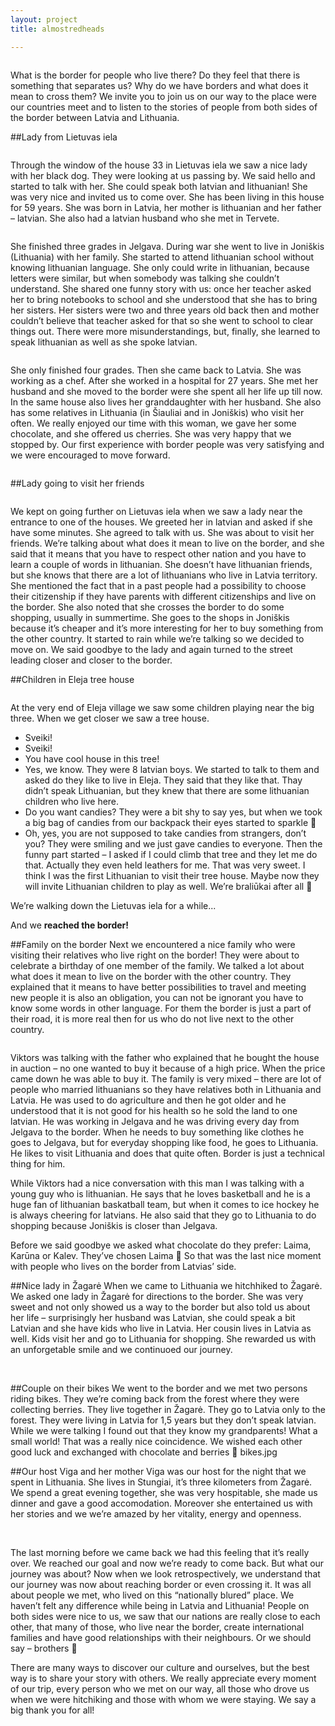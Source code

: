 ```yaml
---
layout: project
title: almostredheads

---
```


<img src="Intro.JPG" alt=""> 


What is the border for people who live there? Do they feel that there is something that separates us? Why do we have borders and what does it mean to cross them? We invite you to join us on our way to the place were our countries meet and to listen to the stories of people from both sides of the border between Latvia and Lithuania.



##Lady from Lietuvas iela

<img src="Lietuvasiela.JPG" alt=""> 

Through the window of the house 33 in Lietuvas iela we saw a nice lady with her black dog. They were looking at us passing by. We said hello and started to talk with her. She could speak both latvian and lithuanian! She was very nice and invited us to come over. She has been living in this house for 59 years. She was born in Latvia, her mother is lithuanian and her father – latvian. She also had a latvian husband who she met in Tervete.

<img src="Throughtthewindow.JPG" alt=""> 

She finished three grades in Jelgava. During war she went to live in Joniškis (Lithuania) with her family. She started to attend lithuanian school without knowing lithuanian language. She only could write in lithuanian, because letters were similar, but when somebody was talking she couldn’t understand. She shared one funny story with us: once her teacher asked her to bring notebooks to school and she understood that she has to bring her sisters. Her sisters were two and three years old back then and mother couldn’t believe that teacher asked for that so she went to school to clear things out. There were more misunderstandings, but, finally, she learned to speak lithuanian as well as she spoke latvian.

<img src="Viktorsandlady.JPG" alt=""> 

She only finished four grades. Then she came back to Latvia. She was working as a chef. After she worked in a hospital for 27 years. She met her husband and she moved to the border were she spent all her life up till now. In the same house also lives her granddaughter with her husband. She also has some relatives in Lithuania (in Šiauliai and in Joniškis) who visit her often. We really enjoyed our time with this woman, we gave her some chocolate, and she offered us cherries. She was very happy that we stopped by. Our first experience with border people was very satisfying and we were encouraged to move forward.

<img src="ievawithladyfromlietuvasiela.JPG" alt=""> 

##Lady going to visit her friends

<img src="Ladyonthestreet.JPG" alt=""> 

We kept on going further on Lietuvas iela when we saw a lady near the entrance to one of the houses. We greeted her in latvian and asked if she have some minutes. She agreed to talk with us. She was about to visit her friends. We’re talking about what does it mean to live on the border, and she said that it means that you have to respect other nation and you have to learn a couple of words in lithuanian. She doesn’t have lithuanian friends, but she knows that there are a lot of lithuanians who live in Latvia territory. She mentioned the fact that in a past people had a possibility to choose their citizenship if they have parents with different citizenships and live on the border. She also noted that she crosses the border to do some shopping, usually in summertime. She goes to the shops in Joniškis because it’s cheaper and it’s more interesting for her to buy something from the other country. It started to rain while we’re talking so we decided to move on. We said goodbye to the lady and again turned to the street leading closer and closer to the border.

##Children in Eleja tree house

<img src="Treehouse.JPG" alt=""> 

At the very end of Eleja village we saw some children playing near the big three. When we get closer we saw a tree house.
-	Sveiki!
-	Sveiki!
-	You have cool house in this tree!
-	Yes, we know.
They were 8 latvian boys. We started to talk to them and asked do they like to live in Eleja. They said that they like that. Thay didn’t speak Lithuanian, but they knew that there are some lithuanian children who live here. 
-	Do you want candies?
They were a bit shy to say yes, but when we took a big bag of candies from our backpack their eyes started to sparkle 
-	Oh, yes, you are not supposed to take candies from strangers, don’t you?
They were smiling and we just gave candies to everyone. Then the funny part started – I asked if I could climb that tree and they let me do that. Actually they even held leathers for me. That was very sweet. I think I was the first Lithuanian to visit their tree house. Maybe now they will invite Lithuanian children to play as well. We’re braliūkai after all 

We’re walking down the Lietuvas iela for a while... 
<img src="Road.JPG" alt=""> 

And we **reached the border!**
<img src="ltlvborders.jpg" alt=""> 
<img src="border.JPG" alt=""> 


##Family on the border
Next we encountered a nice family who were visiting their relatives who live right on the border! They were about to celebrate a birthday of one member of the family. We talked a lot about what does it mean to live on the border with the other country. They explained that it means to have better possibilities to travel and meeting new people it is also an obligation, you can not be ignorant you have to know some words in other language. For them the border is just a part of their road, it is more real then for us who do not live next to the other country. 

<img src="familyontheborder.JPG" alt=""> 

Viktors was talking with the father who explained that he bought the house in auction – no one wanted to buy it because of a high price. When the price came down he was able to buy it. The family is very mixed – there are lot of people who married lithuanians so they have relatives both in Lithuania and Latvia. He was used to do agriculture and then he got older and he understood that it is not good for his health so he sold the land to one latvian. He was working in Jelgava and he was driving every day from Jelgava to the border. When he needs to buy something like clothes he goes to Jelgava, but for everyday shopping like food, he goes to Lithuania. He likes to visit Lithuania and does that quite often. Border is just a technical thing for him.

While Viktors had a nice conversation with this man I was talking with a young guy who is lithuanian. He says that he loves basketball and he is a huge fan of lithuanian baskatball team, but when it comes to ice hockey he is always cheering for latvians. He also said that they go to Lithuania to do shopping because Joniškis is closer than Jelgava.

Before we said goodbye we asked what chocolate do they prefer: Laima, Karūna or Kalev. They’ve chosen Laima  So that was the last nice moment with people who lives on the border from Latvias’ side.

##Nice lady in Žagarė
When we came to Lithuania we hitchhiked to Žagarė. We asked one lady in Žagarė for directions to the border. She was very sweet and not only showed us a way to the border but also told us about her life – surprisingly her husband was Latvian, she could speak a bit Latvian and she have kids who live in Latvia. Her cousin lives in Latvia as well. Kids visit her and go to Lithuania for shopping. She rewarded us with an unforgetable smile and we continuoed our journey.

<img src="ViktorsandladyfromZagare.JPG" alt=""> 
<img src="ievaandladyfromZagare.JPG" alt=""> 


##Couple on their bikes
We went to the border and we met two persons riding bikes. They we’re coming back from the forest where they were collecting berries. They live together in Žagarė. They go to Latvia only to the forest. They were living in Latvia for 1,5 years but they don’t speak latvian. While we were talking I found out that they know my grandparents! What a small world! That was a really nice coincidence. We wished each other good luck and exchanged with chocolate and berries 
bikes.jpg

##Our host Viga and her mother
Viga was our host for the night that we spent in Lithuania. She lives in Stungiai, it’s three kilometers from Žagarė. We spend a great evening together, she was very hospitable, she made us dinner and gave a good accomodation. Moreover she entertained us with her stories and we we’re amazed by her vitality, energy and openness. 

<img src="vigaandilona.JPG" alt=""> 

<img src="stungiai.JPG" alt=""> 

The last morning before we came back we had this feeling that it’s really over. We reached our goal and now we’re ready to come back. But what our journey was about? Now when we look retrospectively, we understand that our journey was now about reaching border or even crossing it. It was all about people we met, who lived on this “nationally blured” place. We haven’t felt any difference while being in Latvia and Lithuania! People on both sides were nice to us, we saw that our nations are really close to each other, that many of those, who live near the border, create international families and have good relationships with their neighbours. Or we should say – brothers 

There are many ways to discover our culture and ourselves, but the best way is to share your story with others. We really appreciate every moment of our trip, every person who we met on our way, all those who drove us when we were hitchiking and those with whom we were staying. We say a big thank you for all!
